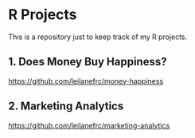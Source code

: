 R Projects
================

This is a repository just to keep track of my R projects.

## 1. Does Money Buy Happiness?
<https://github.com/leilanefrc/money-happiness>

## 2. Marketing Analytics
<https://github.com/leilanefrc/marketing-analytics>
